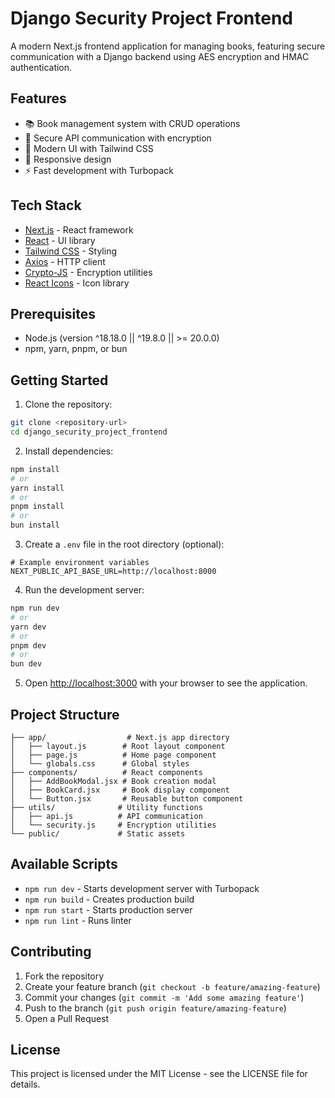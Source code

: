 # Django Security Project Frontend

A modern Next.js frontend application for managing books, featuring secure communication with a Django backend using AES encryption and HMAC authentication.

## Features

- 📚 Book management system with CRUD operations
- 🔐 Secure API communication with encryption
- 🎨 Modern UI with Tailwind CSS
- 📱 Responsive design
- ⚡ Fast development with Turbopack

## Tech Stack

- [Next.js](https://nextjs.org/) - React framework
- [React](https://reactjs.org/) - UI library
- [Tailwind CSS](https://tailwindcss.com/) - Styling
- [Axios](https://axios-http.com/) - HTTP client
- [Crypto-JS](https://github.com/brix/crypto-js) - Encryption utilities
- [React Icons](https://react-icons.github.io/react-icons/) - Icon library

## Prerequisites

- Node.js (version ^18.18.0 || ^19.8.0 || >= 20.0.0)
- npm, yarn, pnpm, or bun

## Getting Started

1. Clone the repository:
```bash
git clone <repository-url>
cd django_security_project_frontend
```

2. Install dependencies:
```bash
npm install
# or
yarn install
# or
pnpm install
# or
bun install
```

3. Create a `.env` file in the root directory (optional):
```env
# Example environment variables
NEXT_PUBLIC_API_BASE_URL=http://localhost:8000
```

4. Run the development server:
```bash
npm run dev
# or
yarn dev
# or
pnpm dev
# or
bun dev
```

5. Open [http://localhost:3000](http://localhost:3000) with your browser to see the application.

## Project Structure

```
├── app/                  # Next.js app directory
│   ├── layout.js        # Root layout component
│   ├── page.js          # Home page component
│   └── globals.css      # Global styles
├── components/          # React components
│   ├── AddBookModal.jsx # Book creation modal
│   ├── BookCard.jsx     # Book display component
│   └── Button.jsx       # Reusable button component
├── utils/              # Utility functions
│   ├── api.js          # API communication
│   └── security.js     # Encryption utilities
└── public/             # Static assets
```

## Available Scripts

- `npm run dev` - Starts development server with Turbopack
- `npm run build` - Creates production build
- `npm run start` - Starts production server
- `npm run lint` - Runs linter

## Contributing

1. Fork the repository
2. Create your feature branch (`git checkout -b feature/amazing-feature`)
3. Commit your changes (`git commit -m 'Add some amazing feature'`)
4. Push to the branch (`git push origin feature/amazing-feature`)
5. Open a Pull Request

## License

This project is licensed under the MIT License - see the LICENSE file for details.

